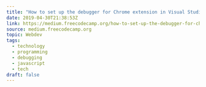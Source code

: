 ```yaml
---
title: "How to set up the debugger for Chrome extension in Visual Studio Code"
date: 2019-04-30T21:38:53Z
link: https://medium.freecodecamp.org/how-to-set-up-the-debugger-for-chrome-extension-in-visual-studio-code-c0b3e5937c01?source=rss----336d898217ee---4
source: medium.freecodecamp.org
topic: Webdev
tags:
  - technology
  - programming
  - debugging
  - javascript
  - tech
draft: false
---
```

